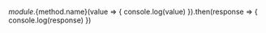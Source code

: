 ${module}.${method.name}(value => {
  console.log(value)
}).then(response => {
  console.log(response)
})